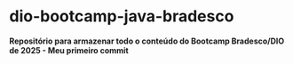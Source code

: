 # dio-bootcamp-java-bradesco
**Repositório para armazenar todo o conteúdo do Bootcamp Bradesco/DIO de 2025 - Meu primeiro commit**